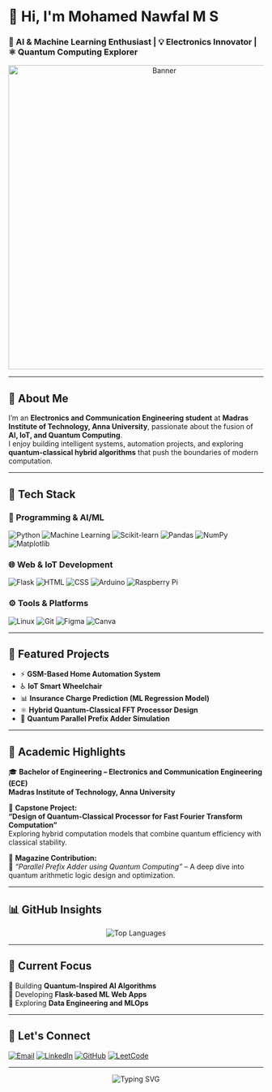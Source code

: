 

# 👋 Hi, I'm **Mohamed Nawfal M S**  
### 🤖 AI & Machine Learning Enthusiast | 💡 Electronics Innovator | ⚛️ Quantum Computing Explorer  

<div align="center">
  <img src="https://www.google.com/imgres?imgurl=https%3A%2F%2Fmedia.licdn.com%2Fdms%2Fimage%2Fv2%2FD5612AQGOmwfIE5mlWA%2Farticle-cover_image-shrink_720_1280%2Farticle-cover_image-shrink_720_1280%2F0%2F1674617947228%3Fe%3D2147483647%26v%3Dbeta%26t%3DL-J1EFIJzlFXa-2bu5K-SqOT0PXYAaPZgXxnpneoF0U&tbnid=sgHlahCx9OOyOM&vet=1&imgrefurl=https%3A%2F%2Fwww.linkedin.com%2Fpulse%2Fhow-can-developer-improve-skill-developing-mahim-hossain&docid=zMFqu5Xignaw7M&w=640&h=640&itg=1&source=sh%2Fx%2Fim%2Fm1%2F1&kgs=66bf9df7aaa0946f&shem=isst" alt="Banner" width="600"/>
</div>

---

## 🚀 About Me  
I’m an **Electronics and Communication Engineering student** at **Madras Institute of Technology, Anna University**, passionate about the fusion of **AI, IoT, and Quantum Computing**.  
I enjoy building intelligent systems, automation projects, and exploring **quantum-classical hybrid algorithms** that push the boundaries of modern computation.

---

## 🧠 Tech Stack  

### 🧩 **Programming & AI/ML**
![Python](https://img.shields.io/badge/Python-3776AB?style=for-the-badge&logo=python&logoColor=white)
![Machine Learning](https://img.shields.io/badge/Machine%20Learning-102230?style=for-the-badge&logo=tensorflow&logoColor=orange)
![Scikit-learn](https://img.shields.io/badge/Scikit--learn-F7931E?style=for-the-badge&logo=scikitlearn&logoColor=white)
![Pandas](https://img.shields.io/badge/Pandas-150458?style=for-the-badge&logo=pandas&logoColor=white)
![NumPy](https://img.shields.io/badge/NumPy-013243?style=for-the-badge&logo=numpy&logoColor=white)
![Matplotlib](https://img.shields.io/badge/Matplotlib-11557C?style=for-the-badge&logo=plotly&logoColor=white)

### 🌐 **Web & IoT Development**
![Flask](https://img.shields.io/badge/Flask-000000?style=for-the-badge&logo=flask&logoColor=white)
![HTML](https://img.shields.io/badge/HTML5-E34F26?style=for-the-badge&logo=html5&logoColor=white)
![CSS](https://img.shields.io/badge/CSS3-1572B6?style=for-the-badge&logo=css3&logoColor=white)
![Arduino](https://img.shields.io/badge/Arduino-00979D?style=for-the-badge&logo=arduino&logoColor=white)
![Raspberry Pi](https://img.shields.io/badge/Raspberry%20Pi-A22846?style=for-the-badge&logo=raspberrypi&logoColor=white)

### ⚙️ **Tools & Platforms**
![Linux](https://img.shields.io/badge/Linux-FCC624?style=for-the-badge&logo=linux&logoColor=black)
![Git](https://img.shields.io/badge/Git-F05032?style=for-the-badge&logo=git&logoColor=white)
![Figma](https://img.shields.io/badge/Figma-F24E1E?style=for-the-badge&logo=figma&logoColor=white)
![Canva](https://img.shields.io/badge/Canva-00C4CC?style=for-the-badge&logo=canva&logoColor=white)

---

## 🧩 Featured Projects  
- ⚡ **GSM-Based Home Automation System**  
- ♿ **IoT Smart Wheelchair**  
- 📊 **Insurance Charge Prediction (ML Regression Model)**  
- ⚛️ **Hybrid Quantum-Classical FFT Processor Design**  
- 🔐 **Quantum Parallel Prefix Adder Simulation**

---

## 🏫 Academic Highlights  

🎓 **Bachelor of Engineering – Electronics and Communication Engineering (ECE)**  
**Madras Institute of Technology, Anna University**

📘 **Capstone Project:**  
**“Design of Quantum-Classical Processor for Fast Fourier Transform Computation”**  
Exploring hybrid computation models that combine quantum efficiency with classical stability.

📗 **Magazine Contribution:**  
📰 *“Parallel Prefix Adder using Quantum Computing”* – A deep dive into quantum arithmetic logic design and optimization.

---

## 📊 GitHub Insights  

<div align="center">

![Top Languages](https://github-readme-stats.vercel.app/api/top-langs/?username=MohamedNawfalMS&layout=compact&theme=radical)

</div>

---

## 🌱 Current Focus  
🔹 Building **Quantum-Inspired AI Algorithms**  
🔹 Developing **Flask-based ML Web Apps**  
🔹 Exploring **Data Engineering and MLOps**

---

## 💌 Let's Connect  

[![Email](https://img.shields.io/badge/Email-D14836?style=for-the-badge&logo=gmail&logoColor=white)](mailto:mohamednawfalms@gmail.com)
[![LinkedIn](https://img.shields.io/badge/LinkedIn-0077B5?style=for-the-badge&logo=linkedin&logoColor=white)](https://www.linkedin.com/in/mohamed-nawfal-ms/)
[![GitHub](https://img.shields.io/badge/GitHub-181717?style=for-the-badge&logo=github&logoColor=white)](https://github.com/MohamedNawfalMS)
[![LeetCode](https://img.shields.io/badge/LeetCode-FFA116?style=for-the-badge&logo=leetcode&logoColor=white)](https://leetcode.com/u/mohamednawfal/)

---

<div align="center">  
  <img src="https://readme-typing-svg.herokuapp.com?font=Fira+Code&size=20&duration=3000&color=00FFFF&center=true&vCenter=true&width=550&lines=Thanks+for+visiting!+😊;Let's+build+something+awesome+together!+🚀" alt="Typing SVG" />  
</div>
